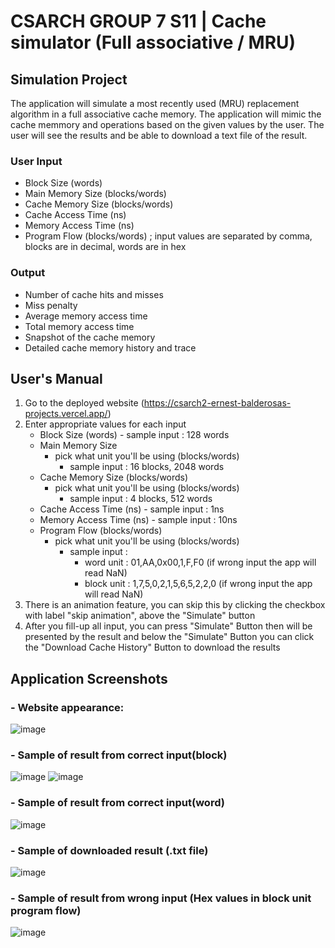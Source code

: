 # CSARCH GROUP 7 S11 | Cache simulator (Full associative / MRU)
## Simulation Project

The application will simulate a most recently used (MRU) replacement algorithm in a full associative cache memory. The application will mimic the cache memmory and operations based on the given values by the user. The user will see the results and be able to download a text file of the result. 

### User Input
  - Block Size (words)
  - Main Memory Size (blocks/words)
  - Cache Memory Size (blocks/words)
  - Cache Access Time (ns)
  - Memory Access Time (ns)
  - Program Flow (blocks/words) ; input values are separated by comma, blocks are in decimal, words are in hex

### Output
  - Number of cache hits and misses
  - Miss penalty
  - Average memory access time
  - Total memory access time
  - Snapshot of the cache memory
  - Detailed cache memory history and trace

## User's Manual
  1. Go to the deployed website (https://csarch2-ernest-balderosas-projects.vercel.app/)
  2. Enter appropriate values for each input
      - Block Size (words)
             - sample input : 128 words
      - Main Memory Size 
           - pick what unit you'll be using (blocks/words)
             - sample input : 16 blocks, 2048 words
      - Cache Memory Size (blocks/words)
           - pick what unit you'll be using (blocks/words)
             - sample input : 4 blocks, 512 words
      - Cache Access Time (ns)
             - sample input : 1ns
      - Memory Access Time (ns)
             - sample input : 10ns
      - Program Flow (blocks/words) 
           - pick what unit you'll be using (blocks/words)
             - sample input :
               - word unit : 01,AA,0x00,1,F,F0    (if wrong input the app will read NaN)
               - block unit : 1,7,5,0,2,1,5,6,5,2,2,0    (if wrong input the app will read NaN)
  3. There is an animation feature, you can skip this by clicking the checkbox with label "skip animation", above the "Simulate" button
  4. After you fill-up all input, you can press "Simulate" Button then will be presented by the result and below the "Simulate" Button you can click the "Download Cache History" Button to download the results

## Application Screenshots
### - Website appearance:
![image](https://github.com/user-attachments/assets/702f0641-8b98-4fc5-b0ad-873126ceb817)

### - Sample of result from correct input(block)
![image](https://github.com/user-attachments/assets/35e66262-d2fc-4097-a040-055454974d3c)
![image](https://github.com/user-attachments/assets/8c4ddae3-633a-4bb7-b4f1-52a16a944469)

### - Sample of result from correct input(word)
![image](https://github.com/user-attachments/assets/cc47e48f-0dd9-48da-a0d7-e1b5a907b1ad)

### - Sample of downloaded result (.txt file)
![image](https://github.com/user-attachments/assets/46301a56-8606-475f-aa14-ba20ec24945a)

### - Sample of result from wrong input (Hex values in block unit program flow)
![image](https://github.com/user-attachments/assets/0ff44c28-d497-4ea4-96dd-c222639bb237)

